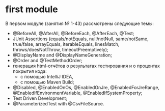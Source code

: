 # first module
В первом модуле (занятия № 1-43) рассмотрены следующие темы:  
- @BeforeAll, @AfterAll, @BeforeEach, @AfterEach, @Test;
- JUnit Assertions (equals/notEquals, null/notNull, same/notSame, true/false, arrayEquals,
iterableEquals, linesMatch, throws/doesNotThrow, timeoutPreemptively);
- @DisplayName and @DisplayNameGeneration;
- @Order and @TestMethodOrder;
- генерация html-отчётов о результатах тестирования и о процентах покрытия кода:
  - с помощью IntelliJ IDEA,
  - с помощью Maven Build;
- @Disabled, @EnabledOnOs, @EnabledOnJre, @EnabledForJreRange, @EnabledIfEnvironmentVariable,
@EnabledIfSystemProperty;
- Test Driven Development;
- @ParameterizedTest with @CsvFileSource.